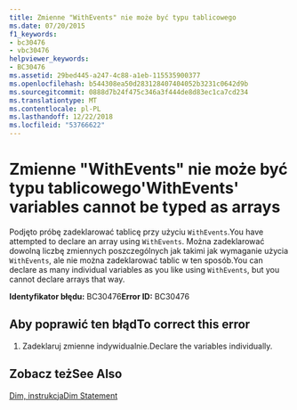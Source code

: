 ```yaml
---
title: Zmienne "WithEvents" nie może być typu tablicowego
ms.date: 07/20/2015
f1_keywords:
- bc30476
- vbc30476
helpviewer_keywords:
- BC30476
ms.assetid: 29bed445-a247-4c88-a1eb-115535900377
ms.openlocfilehash: b544308ea50d283128407404052b3231c0642d9b
ms.sourcegitcommit: 0888d7b24f475c346a3f444de8d83ec1ca7cd234
ms.translationtype: MT
ms.contentlocale: pl-PL
ms.lasthandoff: 12/22/2018
ms.locfileid: "53766622"
---
```

# <a name="withevents-variables-cannot-be-typed-as-arrays"></a><span data-ttu-id="ea2f4-102">Zmienne "WithEvents" nie może być typu tablicowego</span><span class="sxs-lookup"><span data-stu-id="ea2f4-102">'WithEvents' variables cannot be typed as arrays</span></span>
<span data-ttu-id="ea2f4-103">Podjęto próbę zadeklarować tablicę przy użyciu `WithEvents`.</span><span class="sxs-lookup"><span data-stu-id="ea2f4-103">You have attempted to declare an array using `WithEvents`.</span></span> <span data-ttu-id="ea2f4-104">Można zadeklarować dowolną liczbę zmiennych poszczególnych jak takimi jak wymaganie użycia `WithEvents`, ale nie można zadeklarować tablic w ten sposób.</span><span class="sxs-lookup"><span data-stu-id="ea2f4-104">You can declare as many individual variables as you like using `WithEvents`, but you cannot declare arrays that way.</span></span>  
  
 <span data-ttu-id="ea2f4-105">**Identyfikator błędu:** BC30476</span><span class="sxs-lookup"><span data-stu-id="ea2f4-105">**Error ID:** BC30476</span></span>  
  
## <a name="to-correct-this-error"></a><span data-ttu-id="ea2f4-106">Aby poprawić ten błąd</span><span class="sxs-lookup"><span data-stu-id="ea2f4-106">To correct this error</span></span>  
  
1.  <span data-ttu-id="ea2f4-107">Zadeklaruj zmienne indywidualnie.</span><span class="sxs-lookup"><span data-stu-id="ea2f4-107">Declare the variables individually.</span></span>  
  
## <a name="see-also"></a><span data-ttu-id="ea2f4-108">Zobacz też</span><span class="sxs-lookup"><span data-stu-id="ea2f4-108">See Also</span></span>  
 [<span data-ttu-id="ea2f4-109">Dim, instrukcja</span><span class="sxs-lookup"><span data-stu-id="ea2f4-109">Dim Statement</span></span>](../../visual-basic/language-reference/statements/dim-statement.md)  
 
